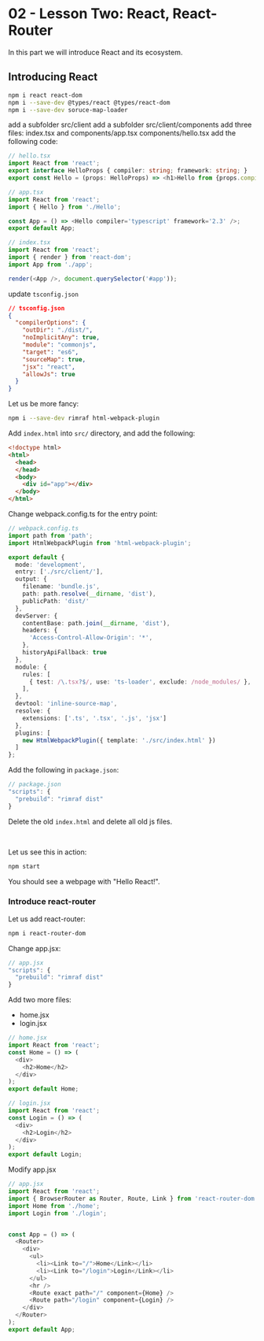 # 02 - Lesson Two: React, React-Router

In this part we will introduce React and its ecosystem.  


## Introducing React ##

```sh
npm i react react-dom
npm i --save-dev @types/react @types/react-dom
npm i --save-dev soruce-map-loader
```

add a subfolder src/client
add a subfolder src/client/components
add three files: index.tsx and components/app.tsx components/hello.tsx
add the following code:   

```typescript
// hello.tsx
import React from 'react';
export interface HelloProps { compiler: string; framework: string; }
export const Hello = (props: HelloProps) => <h1>Hello from {props.compiler} and {props.framework}! </h1>;
```

```js
// app.tsx
import React from 'react';
import { Hello } from './Hello';

const App = () => <Hello compiler='typescript' framework='2.3' />;
export default App;
```

```js
// index.tsx
import React from 'react';
import { render } from 'react-dom';
import App from './app';

render(<App />, document.querySelector('#app'));
```


update `tsconfig.json` 
```json
// tsconfig.json
{
  "compilerOptions": {
    "outDir": "./dist/",
    "noImplicitAny": true,
    "module": "commonjs",
    "target": "es6",
    "sourceMap": true,
    "jsx": "react",
    "allowJs": true
  }
}
```

Let us be more fancy:

```sh
npm i --save-dev rimraf html-webpack-plugin
```

Add `index.html` into `src/` directory, and add the following:

```html
<!doctype html>
<html>
  <head>
  </head>
  <body>
    <div id="app"></div>
  </body>
</html>
```
Change webpack.config.ts for the entry point:

```ts
// webpack.config.ts
import path from 'path';
import HtmlWebpackPlugin from 'html-webpack-plugin';

export default {
  mode: 'development',
  entry: ['./src/client/'],
  output: {
    filename: 'bundle.js',
    path: path.resolve(__dirname, 'dist'),
    publicPath: 'dist/'
  },
  devServer: {
    contentBase: path.join(__dirname, 'dist'),
    headers: {
      'Access-Control-Allow-Origin': '*',
    },
    historyApiFallback: true
  },
  module: {
    rules: [
      { test: /\.tsx?$/, use: 'ts-loader', exclude: /node_modules/ },
    ],
  },
  devtool: 'inline-source-map',
  resolve: {
    extensions: ['.ts', '.tsx', '.js', 'jsx']
  },
  plugins: [
    new HtmlWebpackPlugin({ template: './src/index.html' })
  ]
};
```

Add the following in `package.json`:
```js
// package.json
"scripts": {
  "prebuild": "rimraf dist"
}
```

Delete the old `index.html` and delete all old js files.  

<br />

Let us see this in action:

```sh
npm start
```

You should see a webpage with "Hello React!".

### Introduce react-router ###
Let us add react-router:  
```sh
npm i react-router-dom
```

Change app.jsx:

```js
// app.jsx
"scripts": {
  "prebuild": "rimraf dist"
}
```

Add two more files:  

* home.jsx
* login.jsx

```js
// home.jsx
import React from 'react';
const Home = () => (
  <div>
    <h2>Home</h2>
  </div>
);
export default Home;
```

```js
// login.jsx
import React from 'react';
const Login = () => (
  <div>
    <h2>Login</h2>
  </div>
);
export default Login;
```

Modify app.jsx

```js
// app.jsx
import React from 'react';
import { BrowserRouter as Router, Route, Link } from 'react-router-dom';
import Home from './home';
import Login from './login';


const App = () => (
  <Router>
    <div>
      <ul>
        <li><Link to="/">Home</Link></li>
        <li><Link to="/login">Login</Link></li>
      </ul>
      <hr />
      <Route exact path="/" component={Home} />
      <Route path="/login" component={Login} />
    </div>
  </Router>
);
export default App;
```
